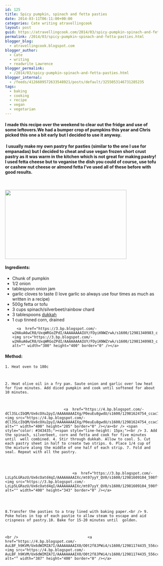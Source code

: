 ```yaml
---
id: 125
title: Spicy pumpkin, spinach and fetta pasties
date: 2014-03-11T06:11:00+00:00
categories: Cate writing atravellingcook
layout: post
guid: https://atravellingcook.com/2014/03/spicy-pumpkin-spinach-and-fetta-pasties.html
permalink: /2014/03/spicy-pumpkin-spinach-and-fetta-pasties.html
blogger_blog:
  - atravellingcook.blogspot.com
blogger_author:
  - Cate
  - writing
  - readwrite Lawrence
blogger_permalink:
  - /2014/03/spicy-pumpkin-spinach-and-fetta-pasties.html
blogger_internal:
  - /feeds/4126609572633548921/posts/default/3255053146731285235
tags:
  - baking
  - cooking
  - recipe
  - vegan
  - vegetarian
---
```

<h4 >
  I made this recipe over the weekend to clear out the fridge and use of some leftovers.We had a bumper crop of pumpkins this year and Chris picked this one a bit early but I decided to use it anyway.
</h4>

<h4 >
   I usually make my own pastry for pasties (similar to the one I use for empanadas) but I decided to cheat and use vegan frozen short crust pastry as it was warm in the kitchen which is not great for making pastry! I used fetta cheese but to veganise the dish you could of course, use tofu or cashew nut cheese or almond fetta I&#8217;ve used all of these before with good results.
</h4>

                               

<a  href="https://2.bp.blogspot.com/-KFk8MEWxsf4/Ux6cNtWNvUI/AAAAAAAAIXY/E-y-dvBTMa8/s1600/12981214715_bddb0e53c3_c.jpg"><img src="https://2.bp.blogspot.com/-KFk8MEWxsf4/Ux6cNtWNvUI/AAAAAAAAIXY/E-y-dvBTMa8/s1600/12981214715_bddb0e53c3_c.jpg" alt="" width="400" height="227" border="0" /></a>

<h4 >
  Ingredients:
</h4>

<ul >
  <li >
    Chunk of pumpkin
  </li>
  <li >
    1/2 onion
  </li>
  <li >
    tablespoon onion jam
  </li>
  <li >
    garlic cloves to taste (I love garlic so always use four times as much as written in a recipe)
  </li>
  <li >
    500g fetta or tofu
  </li>
  <li >
    3 cups spinach/silverbeet/rainbow chard
  </li>
  <li >
    3 tablespoons <a href="https://consumingcate.blogspot.com/2014/03/sunday-cooking-dukkah.html">dukkah</a>
  </li>
  <li >
    1 cup tinned corn, drained



      <a  href="https://3.bp.blogspot.com/-w2HAuA6wCR8/UxqWRGoZPdI/AAAAAAAAIUY/FDyiKNWZrwk/s1600/12981340983_c499de29d9_z.jpg"><img src="https://3.bp.blogspot.com/-w2HAuA6wCR8/UxqWRGoZPdI/AAAAAAAAIUY/FDyiKNWZrwk/s1600/12981340983_c499de29d9_z.jpg" alt="" width="300" height="400" border="0" /></a>

  </li>
</ul>

<h4 >
  Method:
</h4>



    1. Heat oven to 180c



    2. Heat olive oil in a fry pan. Saute onion and garlic over low heat for five minutes. Add diced pumpkin and cook until softened for about 10 minutes.   



                               <a  href="https://4.bp.blogspot.com/-dCl3SLcIbQM/Ux6cOXu2pyI/AAAAAAAAIXg/P0euEu8gwdU/s1600/12981624754_ccac7d7c90_c.jpg"><img src="https://4.bp.blogspot.com/-dCl3SLcIbQM/Ux6cOXu2pyI/AAAAAAAAIXg/P0euEu8gwdU/s1600/12981624754_ccac7d7c90_c.jpg" alt="" width="400" height="285" border="0" /></a><br /> <span style="color: #343435;"><span style="line-height: 15px;"><br /> 3. Add the spinach, silverbeet, corn and fetta and cook for five minutes until  well combined. 4. Stir through dukkah. Allow to cool. 5. Cut each pastry sheet in half to create two strips. 6. Place 1/4 cup of the mixture along the middle of one half of each strip. 7. Fold and seal. Repeat with all the pastry. 



    
                                   <a  href="https://3.bp.blogspot.com/-LzLp5LGRazU/Ux6cOatd4qI/AAAAAAAAIXc/mt07yyY_QV0/s1600/12981609104_598ff626d1_c.jpg"><img src="https://3.bp.blogspot.com/-LzLp5LGRazU/Ux6cOatd4qI/AAAAAAAAIXc/mt07yyY_QV0/s1600/12981609104_598ff626d1_c.jpg" alt="" width="400" height="343" border="0" /></a>




    8.Transfer the pasties to a tray lined with baking paper.<br /> 9. Poke holes in top of each pastie to allow steam to escape and aid crispness of pastry.10. Bake for 15-20 minutes until  golden.



    <br />                                <a  href="https://4.bp.blogspot.com/-AuLBF_h9KVM/Ux6dWIMZA7I/AAAAAAAAIX0/O0t2f8JPWi4/s1600/12981174435_556cc9f6a5_c.jpg"><img src="https://4.bp.blogspot.com/-AuLBF_h9KVM/Ux6dWIMZA7I/AAAAAAAAIX0/O0t2f8JPWi4/s1600/12981174435_556cc9f6a5_c.jpg" alt="" width="387" height="400" border="0" /></a>
